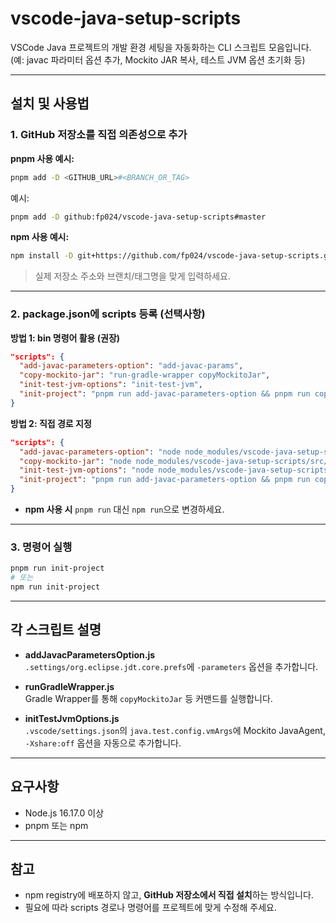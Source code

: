# vscode-java-setup-scripts

VSCode Java 프로젝트의 개발 환경 세팅을 자동화하는 CLI 스크립트 모음입니다.  
(예: javac 파라미터 옵션 추가, Mockito JAR 복사, 테스트 JVM 옵션 초기화 등)

---

## 설치 및 사용법

### 1. GitHub 저장소를 직접 의존성으로 추가

**pnpm 사용 예시:**
```bash
pnpm add -D <GITHUB_URL>#<BRANCH_OR_TAG>
```
예시:
```bash
pnpm add -D github:fp024/vscode-java-setup-scripts#master
```

**npm 사용 예시:**
```bash
npm install -D git+https://github.com/fp024/vscode-java-setup-scripts.git#master
```

> 실제 저장소 주소와 브랜치/태그명을 맞게 입력하세요.

---

### 2. package.json에 scripts 등록 (선택사항)

**방법 1: bin 명령어 활용 (권장)**
```json
"scripts": {
  "add-javac-parameters-option": "add-javac-params",
  "copy-mockito-jar": "run-gradle-wrapper copyMockitoJar",
  "init-test-jvm-options": "init-test-jvm",
  "init-project": "pnpm run add-javac-parameters-option && pnpm run copy-mockito-jar && pnpm run init-test-jvm-options"
}
```

**방법 2: 직접 경로 지정**
```json
"scripts": {
  "add-javac-parameters-option": "node node_modules/vscode-java-setup-scripts/src/addJavacParametersOption.js",
  "copy-mockito-jar": "node node_modules/vscode-java-setup-scripts/src/runGradleWrapper.js copyMockitoJar",
  "init-test-jvm-options": "node node_modules/vscode-java-setup-scripts/src/initTestJvmOptions.js",
  "init-project": "pnpm run add-javac-parameters-option && pnpm run copy-mockito-jar && pnpm run init-test-jvm-options"
}
```
- **npm 사용 시** `pnpm run` 대신 `npm run`으로 변경하세요.

---

### 3. 명령어 실행

```bash
pnpm run init-project
# 또는
npm run init-project
```

---

## 각 스크립트 설명

- **addJavacParametersOption.js**  
  `.settings/org.eclipse.jdt.core.prefs`에 `-parameters` 옵션을 추가합니다.

- **runGradleWrapper.js**  
  Gradle Wrapper를 통해 `copyMockitoJar` 등 커맨드를 실행합니다.

- **initTestJvmOptions.js**  
  `.vscode/settings.json`의 `java.test.config.vmArgs`에 Mockito JavaAgent, `-Xshare:off` 옵션을 자동으로 추가합니다.

---

## 요구사항

- Node.js 16.17.0 이상
- pnpm 또는 npm

---

## 참고

- npm registry에 배포하지 않고, **GitHub 저장소에서 직접 설치**하는 방식입니다.
- 필요에 따라 scripts 경로나 명령어를 프로젝트에 맞게 수정해 주세요.


